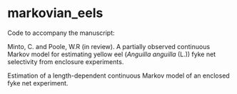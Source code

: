 # markovian_eels
Code to accompany the manuscript:

Minto, C. and Poole, W.R (in review). A partially observed continuous Markov model for estimating yellow eel (*Anguilla anguilla* (L.)) fyke net selectivity from enclosure experiments.

Estimation of a length-dependent continuous Markov model of an enclosed fyke net experiment.
